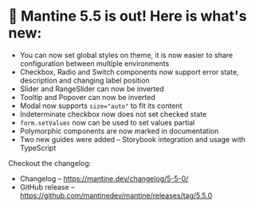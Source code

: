 # 🚀 Mantine 5.5 is out! Here is what's new:

- You can now set global styles on theme, it is now easier to share configuration between multiple environments
- Checkbox, Radio and Switch components now support error state, description and changing label position
- Slider and RangeSlider can now be inverted
- Tooltip and Popover can now be inverted
- Modal now supports `size="auto"` to fit its content
- Indeterminate checkbox now does not set checked state
- `form.setValues` now can be used to set values partial
- Polymorphic components are now marked in documentation
- Two new guides were added – Storybook integration and usage with TypeScript

Checkout the changelog:

- Changelog – https://mantine.dev/changelog/5-5-0/
- GitHub release – https://github.com/mantinedev/mantine/releases/tag/5.5.0
